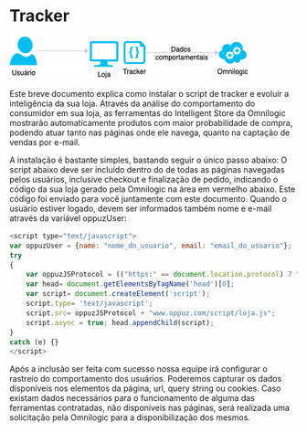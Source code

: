 # Tracker

![Diagrama Fluxo Tracker](assets/integration-tracker.png)

Este breve documento explica como instalar o script de tracker e evoluir a inteligência da sua loja. Através da análise do comportamento do consumidor em sua loja, as ferramentas do Intelligent Store da Omnilogic mostrarão automaticamente produtos com maior probabilidade de compra, podendo atuar tanto nas páginas onde ele navega, quanto na captação de vendas por e-mail. 


A instalação é bastante simples, bastando seguir o único passo abaixo:
O script abaixo deve ser incluído dentro do <head></head> de todas as páginas navegadas pelos usuários, inclusive checkout e finalização de pedido, indicando o código da sua loja gerado pela Omnilogic na área em vermelho abaixo. Este código foi enviado para você juntamente com este documento. Quando o usuário estiver logado, devem ser informados também nome e e-mail através da variável oppuzUser:

```js
<script type="text/javascript">
var oppuzUser = {name: "nome_do_usuario", email: "email_do_usuario"};
try
{
    var oppuzJSProtocol = (("https:" == document.location.protocol) ? "https://" : "http://");
    var head= document.getElementsByTagName('head')[0]; 
    var script= document.createElement('script'); 
    script.type= 'text/javascript';
    script.src= oppuzJSProtocol + "www.oppuz.com/script/loja.js";    
    script.async = true; head.appendChild(script); 
} 
catch (e) {}
</script>
```

Após a inclusão ser feita com sucesso nossa equipe irá configurar o rastreio do comportamento dos usuários. Poderemos capturar os dados disponíveis nos elementos da página, url, query string ou cookies. Caso existam dados necessários para o funcionamento de alguma das ferramentas contratadas, não disponíveis nas páginas, será realizada uma solicitação pela Omnilogic para a disponibilização dos mesmos. 
